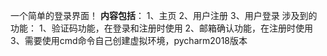 一个简单的登录界面！
**内容包括**：
1、主页
2、用户注册
3、用户登录
涉及到的功能：
1、验证码功能，在登录和注册时使用
2、邮箱确认功能，在注册时使用
3、需要使用cmd命令自己创建虚拟环境，pycharm2018版本
